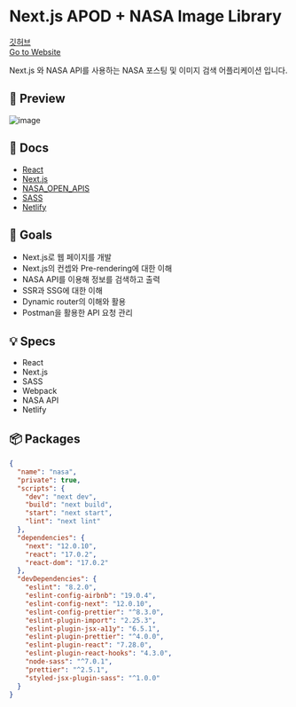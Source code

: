 # Next.js APOD + NASA Image Library

[깃허브](https://github.com/Cottonwood-moa/nasa_app)  
[Go to Website](https://peaceful-elion-d94699.netlify.app/)

Next.js 와 NASA API를 사용하는 NASA 포스팅 및 이미지 검색 어플리케이션 입니다.

## 🌿 Preview

![image](https://user-images.githubusercontent.com/79053495/153826952-53adc81f-45ef-4502-a388-3c8121b9f5cf.png)

## 📖 Docs

- [React](https://reactjs.org/docs/getting-started.html)
- [Next.js](https://nextjs.org/)
- [NASA_OPEN_APIS](https://api.nasa.gov/)
- [SASS](https://sass-lang.com/)
- [Netlify](https://app.netlify.com/)

## 🎯 Goals

- Next.js로 웹 페이지를 개발
- Next.js의 컨셉와 Pre-rendering에 대한 이해
- NASA API를 이용해 정보를 검색하고 출력
- SSR과 SSG에 대한 이해
- Dynamic router의 이해와 활용
- Postman을 활용한 API 요청 관리

## 💡 Specs

- React
- Next.js
- SASS
- Webpack
- NASA API
- Netlify

## 📦 Packages

```json
{
  "name": "nasa",
  "private": true,
  "scripts": {
    "dev": "next dev",
    "build": "next build",
    "start": "next start",
    "lint": "next lint"
  },
  "dependencies": {
    "next": "12.0.10",
    "react": "17.0.2",
    "react-dom": "17.0.2"
  },
  "devDependencies": {
    "eslint": "8.2.0",
    "eslint-config-airbnb": "19.0.4",
    "eslint-config-next": "12.0.10",
    "eslint-config-prettier": "^8.3.0",
    "eslint-plugin-import": "2.25.3",
    "eslint-plugin-jsx-a11y": "6.5.1",
    "eslint-plugin-prettier": "^4.0.0",
    "eslint-plugin-react": "7.28.0",
    "eslint-plugin-react-hooks": "4.3.0",
    "node-sass": "^7.0.1",
    "prettier": "^2.5.1",
    "styled-jsx-plugin-sass": "^1.0.0"
  }
}
```
